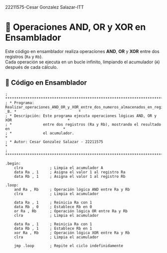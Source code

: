 22211575-Cesar Gonzalez Salazar-ITT

# 🔢 Operaciones AND, OR y XOR en Ensamblador  

Este código en ensamblador realiza operaciones **AND**, **OR** y **XOR** entre dos registros (`Ra` y `Rb`).  
Cada operación se ejecuta en un bucle infinito, limpiando el acumulador (`A`) después de cada cálculo.  

## 📌 Código en Ensamblador  

```assembly
; ************************************************************************************************
; * Programa: Realizar_operaciones_AND_OR_y_XOR_entre_dos_numeros_almacenados_en_registros_A _B. *                            *
; * Descripción: Este programa ejecuta operaciones lógicas AND, OR y XOR                         *
; *              entre dos registros (Ra y Rb), mostrando el resultado en                        *
; *              el acumulador.                                                                  *
; * Autor: Cesar Gonzalez Salazar - 22211575                                                     *
; ************************************************************************************************

.begin:
    clra            ; Limpia el acumulador A
    data Ra , 1     ; Asigna el valor 1 al registro Ra
    data Rb , 1     ; Asigna el valor 1 al registro Rb

.loop:
    and Ra , Rb     ; Operación lógica AND entre Ra y Rb
    clra            ; Limpia el acumulador

    data Ra , 1     ; Reinicia Ra con 1
    data Rb , 0     ; Establece Rb en 0
    or Ra , Rb      ; Operación lógica OR entre Ra y Rb
    clra            ; Limpia el acumulador

    data Ra , 1     ; Reinicia Ra con 1
    data Rb , 1     ; Establece Rb en 1
    xor Ra , Rb     ; Operación lógica XOR entre Ra y Rb
    clra            ; Limpia el acumulador

    jmp .loop       ; Repite el ciclo indefinidamente



```
